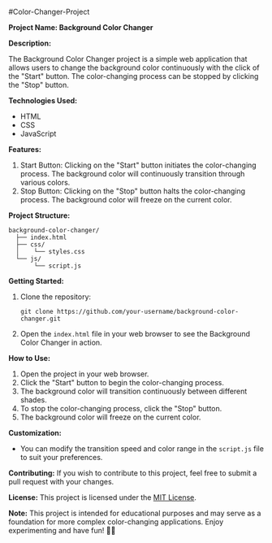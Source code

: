 #Color-Changer-Project

**Project Name: Background Color Changer**

**Description:**

The Background Color Changer project is a simple web application that allows users to change the background color continuously with the click of the "Start" button. The color-changing process can be stopped by clicking the "Stop" button.

**Technologies Used:**
- HTML
- CSS
- JavaScript

**Features:**
1. Start Button: Clicking on the "Start" button initiates the color-changing process. The background color will continuously transition through various colors.
2. Stop Button: Clicking on the "Stop" button halts the color-changing process. The background color will freeze on the current color.

**Project Structure:**
```
background-color-changer/
  ├── index.html
  ├── css/
  │    └── styles.css
  └── js/
       └── script.js
```

**Getting Started:**
1. Clone the repository:
   ```
   git clone https://github.com/your-username/background-color-changer.git
   ```

2. Open the `index.html` file in your web browser to see the Background Color Changer in action.

**How to Use:**
1. Open the project in your web browser.
2. Click the "Start" button to begin the color-changing process.
3. The background color will transition continuously between different shades.
4. To stop the color-changing process, click the "Stop" button.
5. The background color will freeze on the current color.

**Customization:**
- You can modify the transition speed and color range in the `script.js` file to suit your preferences.

**Contributing:**
If you wish to contribute to this project, feel free to submit a pull request with your changes.

**License:**
This project is licensed under the [MIT License](https://opensource.org/licenses/MIT).

**Note:**
This project is intended for educational purposes and may serve as a foundation for more complex color-changing applications. Enjoy experimenting and have fun! 🎨🚀
